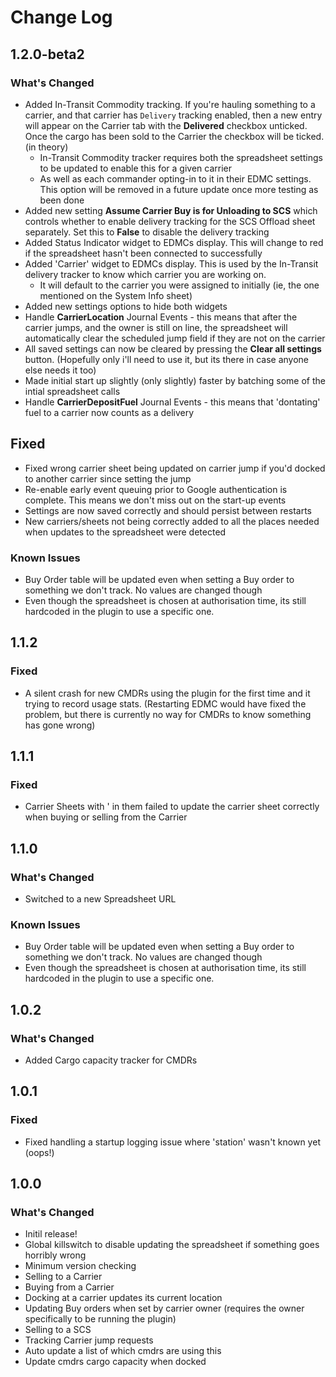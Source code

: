 # Change Log

## 1.2.0-beta2

### What's Changed
* Added In-Transit Commodity tracking. If you're hauling something to a carrier, and that carrier has `Delivery` tracking enabled, then a new entry will appear on the Carrier tab with the **Delivered** checkbox unticked. Once the cargo has been sold to the Carrier the checkbox will be ticked. (in theory)
  * In-Transit Commodity tracker requires both the spreadsheet settings to be updated to enable this for a given carrier
  * As well as each commander opting-in to it in their EDMC settings. This option will be removed in a future update once more testing as been done
* Added new setting **Assume Carrier Buy is for Unloading to SCS** which controls whether to enable delivery tracking for the SCS Offload sheet separately. Set this to **False** to disable the delivery tracking
* Added Status Indicator widget to EDMCs display. This will change to red if the spreadsheet hasn't been connected to successfully
* Added 'Carrier' widget to EDMCs display. This is used by the In-Transit delivery tracker to know which carrier you are working on.
  * It will default to the carrier you were assigned to initially (ie, the one mentioned on the System Info sheet)
* Added new settings options to hide both widgets
* Handle **CarrierLocation** Journal Events - this means that after the carrier jumps, and the owner is still on line, the spreadsheet will automatically clear the scheduled jump field if they are not on the carrier
* All saved settings can now be cleared by pressing the **Clear all settings** button. (Hopefully only i'll need to use it, but its there in case anyone else needs it too)
* Made initial start up slightly (only slightly) faster by batching some of the intial spreadsheet calls
* Handle **CarrierDepositFuel** Journal Events - this means that 'dontating' fuel to a carrier now counts as a delivery

## Fixed
* Fixed wrong carrier sheet being updated on carrier jump if you'd docked to another carrier since setting the jump
* Re-enable early event queuing prior to Google authentication is complete. This means we don't miss out on the start-up events
* Settings are now saved correctly and should persist between restarts
* New carriers/sheets not being correctly added to all the places needed when updates to the spreadsheet were detected

### Known Issues
* Buy Order table will be updated even when setting a Buy order to something we don't track. No values are changed though
* Even though the spreadsheet is chosen at authorisation time, its still hardcoded in the plugin to use a specific one.

## 1.1.2

### Fixed
* A silent crash for new CMDRs using the plugin for the first time and it trying to record usage stats. (Restarting EDMC would have fixed the problem, but there is currently no way for CMDRs to know something has gone wrong)

## 1.1.1

### Fixed
* Carrier Sheets with ' in them failed to update the carrier sheet correctly when buying or selling from the Carrier

## 1.1.0

### What's Changed
* Switched to a new Spreadsheet URL

### Known Issues
* Buy Order table will be updated even when setting a Buy order to something we don't track. No values are changed though
* Even though the spreadsheet is chosen at authorisation time, its still hardcoded in the plugin to use a specific one.

## 1.0.2

### What's Changed
* Added Cargo capacity tracker for CMDRs

## 1.0.1

### Fixed
* Fixed handling a startup logging issue where 'station' wasn't known yet (oops!)

## 1.0.0

### What's Changed
* Initil release!
* Global killswitch to disable updating the spreadsheet if something goes horribly wrong
* Minimum version checking
* Selling to a Carrier
* Buying from a Carrier
* Docking at a carrier updates its current location
* Updating Buy orders when set by carrier owner (requires the owner specifically to be running the plugin)
* Selling to a SCS
* Tracking Carrier jump requests
* Auto update a list of which cmdrs are using this
* Update cmdrs cargo capacity when docked